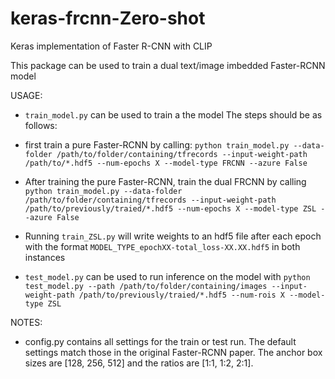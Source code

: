 # keras-frcnn-Zero-shot
Keras implementation of Faster R-CNN with CLIP

This package can be used to train a dual text/image imbedded Faster-RCNN model

USAGE:
- `train_model.py` can be used to train a the model  The steps should be as follows:
- first train a pure Faster-RCNN by calling:
`python train_model.py --data-folder /path/to/folder/containing/tfrecords --input-weight-path /path/to/*.hdf5 --num-epochs X --model-type FRCNN --azure False`

- After training the pure Faster-RCNN, train the dual FRCNN by calling
`python train_model.py --data-folder /path/to/folder/containing/tfrecords --input-weight-path /path/to/previously/traied/*.hdf5 --num-epochs X --model-type ZSL --azure False`

- Running `train_ZSL.py` will write weights to an hdf5 file after each epoch with the format `MODEL_TYPE_epochXX-total_loss-XX.XX.hdf5` in both instances 

- `test_model.py` can be used to run inference on the model with `python test_model.py --path /path/to/folder/containing/images --input-weight-path /path/to/previously/traied/*.hdf5 --num-rois X --model-type ZSL`

NOTES:
- config.py contains all settings for the train or test run. The default settings match those in the original Faster-RCNN paper. The anchor box sizes are [128, 256, 512] and the ratios are [1:1, 1:2, 2:1].
